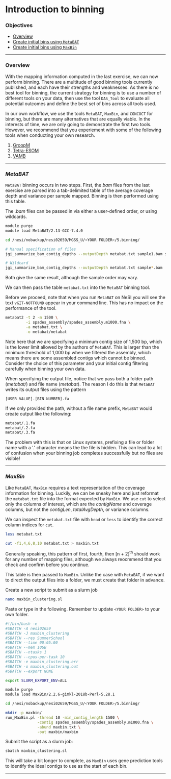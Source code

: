 # Introduction to binning

### Objectives

* [Overview](#overview)
* [Create initial bins using `MetaBAT`](#metabat)
* [Create initial bins using `MaxBin`](#maxbin)

---

### Overview

With the mapping information computed in the last exercise, we can now perform binning. There are a multitude of good binning tools currently published, and each have their strengths and weaknesses. As there is no best tool for binning, the current strategy for binning is to use a number of different tools on your data, then use the tool `DAS_Tool` to evaluate all potential outcomes and define the best set of bins across all tools used.

In our own workflow, we use the tools `MetaBAT`, `MaxBin`, and `CONCOCT` for binning, but there are many alternatives that are equally viable. In the interests of time, we are only going to demonstrate the first two tools. However, we recommend that you experiement with some of the following tools when conducting your own research.

1. [GroopM](http://ecogenomics.github.io/GroopM/)
1. [Tetra-ESOM](https://github.com/tetramerFreqs/Binning)
1. [VAMB](https://github.com/RasmussenLab/vamb)

---

### *MetaBAT*

`MetaBAT` binning occurs in two steps. First, the *bam* files from the last exercise are parsed into a tab-delimited table of the average coverage depth and variance per sample mapped. Binning is then performed using this table.

The *.bam* files can be passed in via either a user-defined order, or using wildcards.
```bash
module purge
module load MetaBAT/2.13-GCC-7.4.0

cd /nesi/nobackup/nesi02659/MGSS_U/<YOUR FOLDER>/5.binning/

# Manual specification of files
jgi_summarize_bam_contig_depths --outputDepth metabat.txt sample1.bam sample2.bam sample3.bam sample4.bam

# Wildcard
jgi_summarize_bam_contig_depths --outputDepth metabat.txt sample*.bam
```

Both give the same result, although the sample order may vary.

We can then pass the table `metabat.txt` into the `MetaBAT` binning tool.

Before we proceed, note that when you run `MetaBAT` on NeSI you will see the text `vGIT-NOTFOUND` appear in your command line. This has no impact on the performance of the tool.

```bash
metabat2 -t 2 -m 1500 \
         -i spades_assembly/spades_assembly.m1000.fna \
         -a metabat.txt \
         -o metabat/metabat
```

Note here that we are specifying a minimum contig size of 1,500 bp, which is the lower limit allowed by the authors of `MetaBAT`. This is larger than the minimum threshold of 1,000 bp when we filtered the assembly, which means there are some assembled contigs which cannot be binned. Consider the choice of this parameter and your initial contig filtering carefully when binning your own data.

When specifying the output file, notice that we pass both a folder path (*metabat/*) and file name (*metabat*). The reason I do this is that `MetaBAT` writes its output files using the pattern

`[USER VALUE].[BIN NUMBER].fa`

If we only provided the path, without a file name prefix, `MetaBAT` would create output like the following:

```bash
metabat/.1.fa
metabat/.2.fa
metabat/.3.fa
```

The problem with this is that on Linux systems, prefixing a file or folder name with a '.' character means the the file is hidden. This can lead to a lot of confusion when your binning job completes successfully but no files are visible!

---

### *MaxBin*

Like `MetaBAT`, `MaxBin` requires a text representation of the coverage information for binning. Luckily, we can be sneaky here and just reformat the `metabat.txt` file into the format expected by `MaxBin`. We use `cut` to select only the columns of interest, which are the *contigName* and coverage columns, but not the *contigLen*, *totalAvgDepth*, or variance columns.

We can inspect the `metabat.txt` file with `head` or `less` to identify the correct column indices for `cut`.

```bash
less metabat.txt

cut -f1,4,6,8,10 metabat.txt > maxbin.txt
```

Generally speaking, this pattern of first, fourth, then [n + 2]<sup>th</sup> should work for any number of mapping files, although we always reocmmend that you check and confirm before you continue.

This table is then passed to `MaxBin`. Unlike the case with `MetaBAT`, if we want to direct the output files into a folder, we must create that folder in advance.

Create a new script to submit as a slurm job

```bash
nano maxbin_clustering.sl
```

Paste or type in the following. Remember to update `<YOUR FOLDER>` to your own folder.

```bash
#!/bin/bash -e
#SBATCH -A nesi02659
#SBATCH -J maxbin_clustering
#SBATCH --res SummerSchool
#SBATCH --time 00:05:00
#SBATCH --mem 10GB
#SBATCH --ntasks 1
#SBATCH --cpus-per-task 10
#SBATCH -e maxbin_clustering.err
#SBATCH -o maxbin_clustering.out
#SBATCH --export NONE

export SLURM_EXPORT_ENV=ALL

module purge
module load MaxBin/2.2.6-gimkl-2018b-Perl-5.28.1

cd /nesi/nobackup/nesi02659/MGSS_U/<YOUR FOLDER>/5.binning/

mkdir -p maxbin/
run_MaxBin.pl -thread 10 -min_contig_length 1500 \
              -contig spades_assembly/spades_assembly.m1000.fna \
              -abund maxbin.txt \
              -out maxbin/maxbin
```

Submit the script as a slurm job:

```bash
sbatch maxbin_clustering.sl
```

This will take a bit longer to complete, as `MaxBin` uses gene prediction tools to identify the ideal contigs to use as the start of each bin.

---
